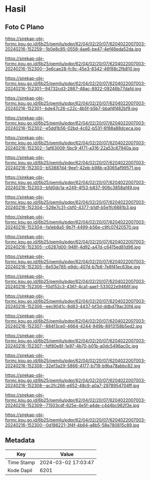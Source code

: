 # Hasil

## Foto C Plano

https://sirekap-obj-formc.kpu.go.id/6b25/pemilu/pdpr/62/04/02/20/07/6204022007003-20240216-152259--1b0e8c85-0558-4ae6-be47-4ef48eda52da.jpg

https://sirekap-obj-formc.kpu.go.id/6b25/pemilu/pdpr/62/04/02/20/07/6204022007003-20240216-152300--3e6cae28-fc9c-45e3-8342-46f88c2fb810.jpg

https://sirekap-obj-formc.kpu.go.id/6b25/pemilu/pdpr/62/04/02/20/07/6204022007003-20240216-152301--94732cd3-2867-48ac-8922-09246b77dafd.jpg

https://sirekap-obj-formc.kpu.go.id/6b25/pemilu/pdpr/62/04/02/20/07/6204022007003-20240216-152301--bde47c26-c22c-4b5f-b5b7-bbaf4f482bf9.jpg

https://sirekap-obj-formc.kpu.go.id/6b25/pemilu/pdpr/62/04/02/20/07/6204022007003-20240216-152302--e5dd1b56-02bd-4c62-b531-6f88a88dceca.jpg

https://sirekap-obj-formc.kpu.go.id/6b25/pemilu/pdpr/62/04/02/20/07/6204022007003-20240216-152302--1af63009-5bc9-4f71-a316-22a53c67940a.jpg

https://sirekap-obj-formc.kpu.go.id/6b25/pemilu/pdpr/62/04/02/20/07/6204022007003-20240216-152303--b53887d4-9ee1-42eb-b98b-e3065af99571.jpg

https://sirekap-obj-formc.kpu.go.id/6b25/pemilu/pdpr/62/04/02/20/07/6204022007003-20240216-152303--bfd0dc1a-e249-4f53-b837-906c3858af49.jpg

https://sirekap-obj-formc.kpu.go.id/6b25/pemilu/pdpr/62/04/02/20/07/6204022007003-20240216-152304--528e7c31-cbf0-4377-b1df-b5e1fc6881b3.jpg

https://sirekap-obj-formc.kpu.go.id/6b25/pemilu/pdpr/62/04/02/20/07/6204022007003-20240216-152304--fa1eb8a5-9b7f-4499-b56e-c9fc07420570.jpg

https://sirekap-obj-formc.kpu.go.id/6b25/pemilu/pdpr/62/04/02/20/07/6204022007003-20240216-152305--c6287d00-948f-4d92-a47d-c6415ed81d96.jpg

https://sirekap-obj-formc.kpu.go.id/6b25/pemilu/pdpr/62/04/02/20/07/6204022007003-20240216-152305--8e53e785-e9dc-407d-b7b6-7e8f41ec63be.jpg

https://sirekap-obj-formc.kpu.go.id/6b25/pemilu/pdpr/62/04/02/20/07/6204022007003-20240216-152306--f0d152c3-4361-4ca1-aae1-533022e9466f.jpg

https://sirekap-obj-formc.kpu.go.id/6b25/pemilu/pdpr/62/04/02/20/07/6204022007003-20240216-152306--eec9041c-8d83-4437-bf3d-ddbd79ac30f4.jpg

https://sirekap-obj-formc.kpu.go.id/6b25/pemilu/pdpr/62/04/02/20/07/6204022007003-20240216-152307--884f3ce0-4664-4244-949b-8913158b5ed2.jpg

https://sirekap-obj-formc.kpu.go.id/6b25/pemilu/pdpr/62/04/02/20/07/6204022007003-20240216-152307--fdf80e8f-1e97-4b70-b01b-a0dc5496ac0c.jpg

https://sirekap-obj-formc.kpu.go.id/6b25/pemilu/pdpr/62/04/02/20/07/6204022007003-20240216-152308--32ef3a29-5866-4177-b719-b9ba78abbc82.jpg

https://sirekap-obj-formc.kpu.go.id/6b25/pemilu/pdpr/62/04/02/20/07/6204022007003-20240216-152308--ac2fc266-e652-48c9-a0a7-2978954704ff.jpg

https://sirekap-obj-formc.kpu.go.id/6b25/pemilu/pdpr/62/04/02/20/07/6204022007003-20240216-152309--71503cdf-625e-4e5f-a4de-c4d4bc982f3e.jpg

https://sirekap-obj-formc.kpu.go.id/6b25/pemilu/pdpr/62/04/02/20/07/6204022007003-20240216-152300--0d186221-3f4f-4b64-a8b5-58e780815c89.jpg


## Metadata

| Key        | Value               |
| ---------- | ------------------- |
| Time Stamp | 2024-03-02 17:03:47 |
| Kode Dapil | 6201                |



